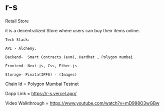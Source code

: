 # r-s
Retail Store

it is a decentralized Store where users can buy their items online.

```
Tech Stack:

API - Alchemy.

Backend-  Smart Contracts (evm), Hardhat , Polygon mumbai

Frontend- Next-js, Css, Ether-js

Storage- Pinata(IPFS) - (Images)

```
Chain Id = Polygon Mumbai Testnet


Dapp Link = https://r-s.vercel.app/

Video Walkthrough = https://www.youtube.com/watch?v=mD998O3wGBw
